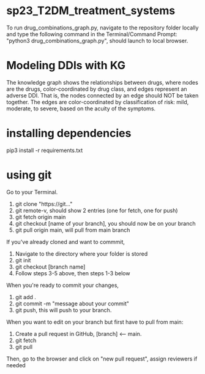 # sp23_T2DM_treatment_systems
To run drug_combinations_graph.py, navigate to the repository folder locally and type the following command in the Terminal/Command Prompt: "python3 drug_combinations_graph.py", should launch to local browser.

# Modeling DDIs with KG
The knowledge graph shows the relationships between drugs, where nodes are the drugs, color-coordinated by drug class, and edges represent an adverse DDI. That is, the nodes connected by an edge should NOT be taken together. The edges are color-coordinated by classification of risk: mild, moderate, to severe, based on the acuity of the symptoms.

# installing dependencies

pip3 install -r requirements.txt

# using git

Go to your Terminal.

1. git clone "https://git..."
2. git remote-v, should show 2 entries (one for fetch, one for push)
3. git fetch origin main
4. git checkout [name of your branch], you should now be on your branch
5. git pull origin main, will pull from main branch

If you've already cloned and want to commmit,
1. Navigate to the directory where your folder is stored
2. git init
3. git checkout [branch name]
4. Follow steps 3-5 above, then steps 1-3 below

When you're ready to commit your changes,
1. git add .
2. git commit -m "message about your commit"
3. git push, this will push to your branch.

When you want to edit on your branch but first have to pull from main:
1. Create a pull request in GitHub, [branch] <-- main.
2. git fetch
3. git pull

Then, go to the browser and click on "new pull request", assign reviewers if needed
